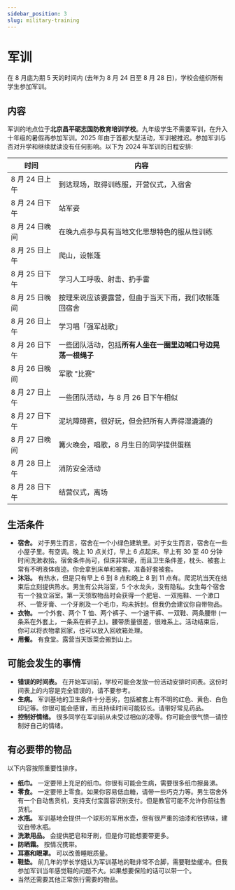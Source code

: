 ```yaml
---
sidebar_position: 3
slug: military-training
---
```


# 军训

在 8 月底为期 5 天的时间内 (去年为 8 月 24 日至 8 月 28 日)，学校会组织所有学生参加军训。

## 内容

军训的地点位于**北京昌平砺志国防教育培训学校**。九年级学生不需要军训，在升入十年级的暑假再参加军训。2025 年由于首都大型活动，军训被推迟。参加军训与否对升学和继续就读没有任何影响。以下为 2024 年军训的日程安排:

| 时间         | 内容                               |
|------------|----------------------------------|
| 8 月 24 日上午 | 到达现场，取得训练服，开营仪式，入宿舍              |
| 8 月 24 日下午 | 站军姿                              |
| 8 月 24 日晚间 | 在晚九点参与具有当地文化思想特色的服从性训练           |
| 8 月 25 日上午 | 爬山，设帐篷                           |
| 8 月 25 日下午 | 学习人工呼吸、射击、扔手雷                    |
| 8 月 25 日晚间 | 按理来说应该要露营，但由于当天下雨，我们收帐篷回宿舍       |
| 8 月 26 日上午 | 学习唱「强军战歌」                        |
| 8 月 26 日下午 | 一些团队活动，包括**所有人坐在一圈里边喊口号边晃荡一根绳子** |
| 8 月 26 日晚间 | 军歌 "比赛"                          |
| 8 月 27 日上午 | 一些团队活动，与 8 月 26 日下午相似            |
| 8 月 27 日下午 | 泥坑障碍赛，很好玩，但会把所有人弄得湿漉漉的           |
| 8 月 27 日晚间 | 篝火晚会，唱歌，8 月生日的同学提供蛋糕             |
| 8 月 28 日上午 | 消防安全活动                           |
| 8 月 28 日下午 | 结营仪式，离场                          |

## 生活条件

* **宿舍。** 对于男生而言，宿舍在一个小绿色建筑里。对于女生而言，宿舍在一些小屋子里。有空调。晚上 10 点关灯，早上 6 点起床。早上有 30 至 40 分钟时间洗漱收拾。宿舍条件尚可，但床非常硬，而且卫生条件差，枕头、被套上常有不明液体痕迹。你会拿到床单和被套。准备好套被套。
* **沐浴。** 有热水，但是只有早上 6 到 8 点和晚上 8 到 11 点有。爬泥坑当天在结束后立刻提供热水。男生有公共浴室，5 个水龙头，没有隐私。女生每个宿舍有一个独立浴室。第一天领取物品时会获得一个肥皂、一双拖鞋、一个漱口杯、一管牙膏、一个牙刷及一个毛巾，均未拆封。但我仍会建议你自带物品。
* **衣物。** 一个外套、两个 T 恤、两个裤子、一个速干裤、一双鞋、两条腰带 (一条系在外套上，一条系在裤子上)。腰带质量很差，很难系上。活动结束后，你可以将衣物拿回家，也可以放入回收箱处理。
* **用餐。** 有食堂。露营当天饭菜会搬到山上。

## 可能会发生的事情

* **错误的时间表。** 在开始军训前，学校可能会发放一份活动安排时间表。这份时间表上的内容是完全错误的，请不要参考。
* **生病。** 军训基地的卫生条件十分恶劣，包括被套上有不明的红色、黄色、白色印记等。你很可能会感冒，而且持续时间可能较长。请带好常见药品。
* **控制好情绪。** 很多同学在军训前从未受过相似的凌辱。你可能会很气愤—请控制好自己的情绪。

## 有必要带的物品

以下内容按照重要性排序。

* **纸巾。** 一定要带上充足的纸巾。你很有可能会生病，需要很多纸巾擦鼻涕。
* **零食。** 一定要带上零食。如果你容易低血糖，请带一些巧克力等。男生宿舍外有一个自动售货机，支持支付宝面容识别支付。但是教官可能不允许你前往售货机。
* **水瓶。** 军训基地会提供一个球形的军用水壶，但有很严重的油漆和铁锈味，建议自带水瓶。
* **洗漱用品。** 会提供肥皂和牙刷，但是你可能想要带更多。
* **防晒霜。** 按情况携带。
* **耳塞和眼罩。** 可以改善睡眠质量。
* **鞋垫。** 前几年的学长学姐认为军训基地的鞋非常不合脚，需要鞋垫缓冲。但我参加军训当年感觉鞋的问题不大。如果想要保险的话可以带一个。
* 当然还需要其他正常旅行需要的物品。
